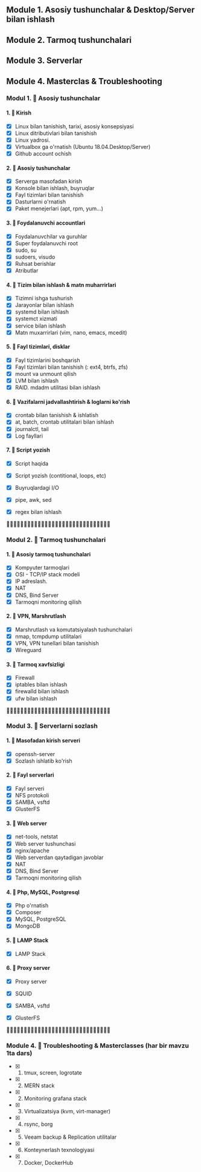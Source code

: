 



## Module 1. Asosiy tushunchalar & Desktop/Server bilan ishlash
## Module 2. Tarmoq tushunchalari
## Module 3. Serverlar
## Module 4. Masterclas & Troubleshooting




### Modul 1. 🔰 Asosiy tushunchalar

####  1. 📌 Kirish

- [x] Linux bilan tanishish, tarixi, asosiy konsepsiyasi
- [x] Linux ditributivlari bilan tanishish
- [x] Linux yadrosi.
- [x] Virtualbox ga o'rnatish (Ubuntu 18.04.Desktop/Server)
- [x] Github account ochish

####  2. 📌 Asosiy tushunchalar

- [x] Serverga masofadan kirish
- [x] Konsole bilan ishlash, buyruqlar
- [x] Fayl tizimlari bilan tanishish
- [x] Dasturlarni o'rnatish
- [x] Paket menejerlari (apt, rpm, yum...)

####  3. 📌 Foydalanuvchi accountlari

- [x] Foydalanuvchilar va guruhlar
- [x] Super foydalanuvchi root
- [x] sudo, su
- [x] sudoers, visudo
- [x] Ruhsat berishlar
- [x] Atributlar

####  4. 📌 Tizim bilan ishlash & matn muharrirlari

- [x] Tizimni ishga tushurish
- [x] Jarayonlar bilan ishlash
- [x] systemd bilan ishlash
- [x] systemct xizmati 
- [x] service bilan ishlash
- [x] Matn muxarrirlari (vim, nano, emacs, mcedit)

####  5. 📌 Fayl tizimlari, disklar

- [x] Fayl tizimlarini boshqarish
- [x] Fayl tizimlari bilan tanishish (: ext4, btrfs, zfs)
- [x] mount va unmount qilish
- [x] LVM bilan ishlash
- [x] RAID. mdadm utilitasi bilan ishlash

####  6. 📌 Vazifalarni jadvallashtirish & loglarni ko'rish

- [x] crontab bilan tanishish & ishlatish
- [x] at, batch, crontab utilitalari bilan ishlash
- [x] journalctl, tail
- [x] Log fayllari

####  7. 📌 Script yozish

- [x] Script haqida		
- [x] Script yozish (contitional, loops, etc)
- [x] Buyruqlardagi I/O
- [x] pipe, awk, sed
- [x] regex bilan ishlash



📎📎📎📎📎📎📎📎📎📎📎📎📎📎📎📎📎📎📎📎📎📎📎📎📎📎📎📎📎📎
	
### Modul 2. 🔰 Tarmoq tushunchalari

####  1. 📌 Asosiy tarmoq tushunchalari

- [x] Kompyuter tarmoqlari
- [x] OSI - TCP/IP stack modeli
- [x] IP adreslash.
- [x] NAT
- [x] DNS, Bind Server
- [x] Tarmoqni monitoring qilish

####  2. 📌 VPN, Marshrutlash

- [x] Marshrutlash va komutatsiyalash tushunchalari
- [x] nmap, tcmpdump utilitalari
- [x] VPN, VPN tunellari bilan tanishish
- [x] Wireguard

####  3. 📌 Tarmoq xavfsizligi

- [x] Firewall
- [x] iptables bilan ishlash
- [x] firewalld bilan ishlash
- [x] ufw bilan ishlash

📎📎📎📎📎📎📎📎📎📎📎📎📎📎📎📎📎📎📎📎📎📎📎📎📎📎📎📎📎📎
	

### Modul 3. 🔰 Serverlarni sozlash

####  1. 📌 Masofadan kirish serveri

- [x] openssh-server
- [x] Sozlash ishlatib ko'rish

####  2. 📌 Fayl serverlari

- [x] Fayl serveri
- [x] NFS protokoli
- [x] SAMBA, vsftd
- [x] GlusterFS

####  3. 📌 Web server

- [x] net-tools, netstat
- [x] Web server tushunchasi
- [x] nginx/apache
- [x] Web serverdan qaytadigan javoblar
- [x] NAT
- [x] DNS, Bind Server
- [x] Tarmoqni monitoring qilish

####  4. 📌 Php, MySQL, Postgresql

- [x] Php o'rnatish
- [x] Composer
- [x] MySQL, PostgreSQL
- [x] MongoDB

####  5. 📌 LAMP Stack

- [x] LAMP Stack

####  6. 📌 Proxy server

- [x] Proxy server
- [x] SQUID
- [x] SAMBA, vsftd
- [x] GlusterFS


📎📎📎📎📎📎📎📎📎📎📎📎📎📎📎📎📎📎📎📎📎📎📎📎📎📎📎📎📎📎
	

### Module 4. 🔰 Troubleshooting & Masterclasses (har bir mavzu 1ta dars)

- [x] 1. tmux, screen, logrotate
- [x] 2. MERN stack	
- [x] 2. Monitoring grafana stack
- [x] 3. Virtualizatsiya (kvm, virt-manager)
- [x] 4. rsync, borg			
- [x] 5. Veeam backup & Replication utilitalar			
- [x] 6. Konteynerlash texnologiyasi
- [x] 7. Docker, DockerHub			